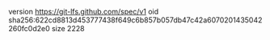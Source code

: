 version https://git-lfs.github.com/spec/v1
oid sha256:622cd8813d453777438f649c6b857b057db47c42a6070201435042260fc0d2e0
size 2228
